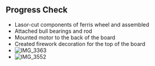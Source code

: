 Progress Check
- 
- Lasor-cut components of ferris wheel and assembled
- Attached bull bearings and rod
- Mounted motor to the back of the board
- Created firework decoration for the top of the board
- ![IMG_3363](https://github.com/ss14740/MachineLab/assets/98390888/be78a63b-fd0b-4720-b445-a84e8a4d53fc)
- ![IMG_3552](https://github.com/ss14740/MachineLab/assets/98390888/7d03955d-d317-4694-8b37-a5529dd5de4a)
  

